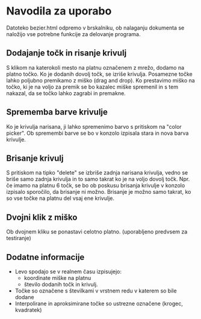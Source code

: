 # Navodila za uporabo

Datoteko bezier.html odpremo v brskalniku, ob nalaganju dokumenta se naložijo vse potrebne funkcije za delovanje programa.

## Dodajanje točk in risanje krivulj

S klikom na katerokoli mesto na platnu označenem z mrežo, dodamo na platno točko. Ko je dodanih dovolj točk, se izriše krivulja. Posamezne točke lahko poljubno premikamo z miško (drag and drop). Ko prestavimo miško na točko, ki je na voljo za premik se bo kazalec miške spremenil in s tem nakazal, da se točko lahko zagrabi in premakne.

## Sprememba barve krivulje

Ko je krivulja narisana, ji lahko spremenimo barvo s pritiskom na "color picker". Ob spremembi barve se bo v konzolo izpisala stara in nova barva krivulje.

## Brisanje krivulj

S pritiskom na tipko "delete" se izbriše zadnja narisana krivulja, vedno se briše samo zadnja krivulja in to samo takrat ko je na voljo dovolj točk. Npr. če imamo na platnu 6 točk, se bo ob poskusu brisanja krivulje v konzolo izpisalo sporočilo, da brisanje ni možno. Brisanje je možno samo takrat, ko so vse točke na platnu del vsaj ene krivulje.

## Dvojni klik z miško

Ob dvojnem kliku se ponastavi celotno platno. (uporabljeno predvsem za testiranje)

## Dodatne informacije

- Levo spodajo se v realnem času izpisujejo:
  - koordinate miške na platnu
  - število dodanih točk in krivulj.
- Točke so označene s številkami v vrstnem redu v katerem so bile dodane
- Interpolirane in aproksimirane točke so ustrezne označene (krogec, kvadratek)
